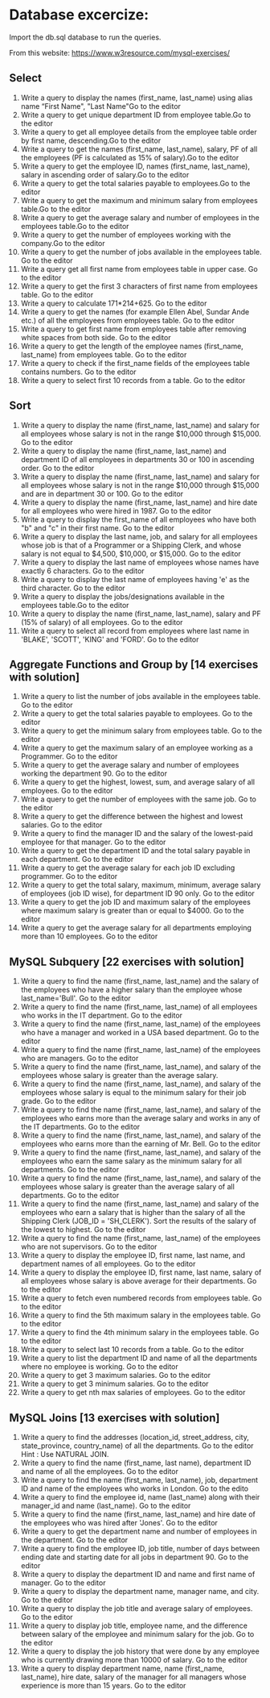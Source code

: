# Database excercize:
Import the db.sql database to run the queries.

From this website:
https://www.w3resource.com/mysql-exercises/


## Select
1. Write a query to display the names (first_name, last_name) using alias name “First Name", "Last Name"Go to the editor
2. Write a query to get unique department ID from employee table.Go to the editor
3. Write a query to get all employee details from the employee table order by first name, descending.Go to the editor
4. Write a query to get the names (first_name, last_name), salary, PF of all the employees (PF is calculated as 15% of salary).Go to the editor
5. Write a query to get the employee ID, names (first_name, last_name), salary in ascending order of salary.Go to the editor
6. Write a query to get the total salaries payable to employees.Go to the editor
7. Write a query to get the maximum and minimum salary from employees table.Go to the editor
8. Write a query to get the average salary and number of employees in the employees table.Go to the editor
9. Write a query to get the number of employees working with the company.Go to the editor
10. Write a query to get the number of jobs available in the employees table. Go to the editor
11. Write a query get all first name from employees table in upper case. Go to the editor
12. Write a query to get the first 3 characters of first name from employees table. Go to the editor
13. Write a query to calculate 171*214+625. Go to the editor
14. Write a query to get the names (for example Ellen Abel, Sundar Ande etc.) of all the employees from employees table. Go to the editor
15. Write a query to get first name from employees table after removing white spaces from both side. Go to the editor
16. Write a query to get the length of the employee names (first_name, last_name) from employees table. Go to the editor
17. Write a query to check if the first_name fields of the employees table contains numbers. Go to the editor
18. Write a query to select first 10 records from a table. Go to the editor

## Sort
1. Write a query to display the name (first_name, last_name) and salary for all employees whose salary is not in the range $10,000 through $15,000. Go to the editor
2. Write a query to display the name (first_name, last_name) and department ID of all employees in departments 30 or 100 in ascending order. Go to the editor
3. Write a query to display the name (first_name, last_name) and salary for all employees whose salary is not in the range $10,000 through $15,000 and are in department 30 or 100. Go to the editor
4. Write a query to display the name (first_name, last_name) and hire date for all employees who were hired in 1987. Go to the editor
5. Write a query to display the first_name of all employees who have both "b" and "c" in their first name. Go to the editor
6. Write a query to display the last name, job, and salary for all employees whose job is that of a Programmer or a Shipping Clerk, and whose salary is not equal to $4,500, $10,000, or $15,000. Go to the editor
7. Write a query to display the last name of employees whose names have exactly 6 characters. Go to the editor
8. Write a query to display the last name of employees having 'e' as the third character. Go to the editor
9. Write a query to display the jobs/designations available in the employees table.Go to the editor
10. Write a query to display the name (first_name, last_name), salary and PF (15% of salary) of all employees. Go to the editor
11. Write a query to select all record from employees where last name in 'BLAKE', 'SCOTT', 'KING' and 'FORD'. Go to the editor

## Aggregate Functions and Group by [14 exercises with solution]

1. Write a query to list the number of jobs available in the employees table. Go to the editor
2. Write a query to get the total salaries payable to employees. Go to the editor
3. Write a query to get the minimum salary from employees table. Go to the editor
4. Write a query to get the maximum salary of an employee working as a Programmer. Go to the editor
5. Write a query to get the average salary and number of employees working the department 90. Go to the editor
6. Write a query to get the highest, lowest, sum, and average salary of all employees. Go to the editor
7. Write a query to get the number of employees with the same job. Go to the editor
8. Write a query to get the difference between the highest and lowest salaries. Go to the editor
9. Write a query to find the manager ID and the salary of the lowest-paid employee for that manager. Go to the editor
10. Write a query to get the department ID and the total salary payable in each department. Go to the editor
11. Write a query to get the average salary for each job ID excluding programmer. Go to the editor
12. Write a query to get the total salary, maximum, minimum, average salary of employees (job ID wise), for department ID 90 only. Go to the editor
13. Write a query to get the job ID and maximum salary of the employees where maximum salary is greater than or equal to $4000. Go to the editor
14. Write a query to get the average salary for all departments employing more than 10 employees. Go to the editor

## MySQL Subquery [22 exercises with solution]
1. Write a query to find the name (first_name, last_name) and the salary of the employees who have a higher salary than the employee whose last_name='Bull'. Go to the editor
2. Write a query to find the name (first_name, last_name) of all employees who works in the IT department. Go to the editor
3. Write a query to find the name (first_name, last_name) of the employees who have a manager and worked in a USA based department. Go to the editor
4. Write a query to find the name (first_name, last_name) of the employees who are managers. Go to the editor
5. Write a query to find the name (first_name, last_name), and salary of the employees whose salary is greater than the average salary.
6. Write a query to find the name (first_name, last_name), and salary of the employees whose salary is equal to the minimum salary for their job grade. Go to the editor
7. Write a query to find the name (first_name, last_name), and salary of the employees who earns more than the average salary and works in any of the IT departments. Go to the editor
8. Write a query to find the name (first_name, last_name), and salary of the employees who earns more than the earning of Mr. Bell. Go to the editor
9. Write a query to find the name (first_name, last_name), and salary of the employees who earn the same salary as the minimum salary for all departments. Go to the editor
10. Write a query to find the name (first_name, last_name), and salary of the employees whose salary is greater than the average salary of all departments. Go to the editor
11. Write a query to find the name (first_name, last_name) and salary of the employees who earn a salary that is higher than the salary of all the Shipping Clerk (JOB_ID = 'SH_CLERK'). Sort the results of the salary of the lowest to highest. Go to the editor
12. Write a query to find the name (first_name, last_name) of the employees who are not supervisors. Go to the editor
13. Write a query to display the employee ID, first name, last name, and department names of all employees. Go to the editor
14. Write a query to display the employee ID, first name, last name, salary of all employees whose salary is above average for their departments. Go to the editor
15. Write a query to fetch even numbered records from employees table. Go to the editor
16. Write a query to find the 5th maximum salary in the employees table. Go to the editor
17. Write a query to find the 4th minimum salary in the employees table. Go to the editor
18. Write a query to select last 10 records from a table. Go to the editor
19. Write a query to list the department ID and name of all the departments where no employee is working. Go to the editor
20. Write a query to get 3 maximum salaries. Go to the editor
21. Write a query to get 3 minimum salaries. Go to the editor
22. Write a query to get nth max salaries of employees. Go to the editor

## MySQL Joins [13 exercises with solution]
1. Write a query to find the addresses (location_id, street_address, city, state_province, country_name) of all the departments. Go to the editor
Hint : Use NATURAL JOIN.
2. Write a query to find the name (first_name, last name), department ID and name of all the employees. Go to the editor
3. Write a query to find the name (first_name, last_name), job, department ID and name of the employees who works in London. Go to the edito
4. Write a query to find the employee id, name (last_name) along with their manager_id and name (last_name). Go to the editor
5. Write a query to find the name (first_name, last_name) and hire date of the employees who was hired after 'Jones'. Go to the editor
6. Write a query to get the department name and number of employees in the department. Go to the editor
7. Write a query to find the employee ID, job title, number of days between ending date and starting date for all jobs in department 90. Go to the editor
8. Write a query to display the department ID and name and first name of manager. Go to the editor
9. Write a query to display the department name, manager name, and city. Go to the editor
10. Write a query to display the job title and average salary of employees. Go to the editor
11. Write a query to display job title, employee name, and the difference between salary of the employee and minimum salary for the job. Go to the editor
12. Write a query to display the job history that were done by any employee who is currently drawing more than 10000 of salary. Go to the editor
13. Write a query to display department name, name (first_name, last_name), hire date, salary of the manager for all managers whose experience is more than 15 years. Go to the editor
